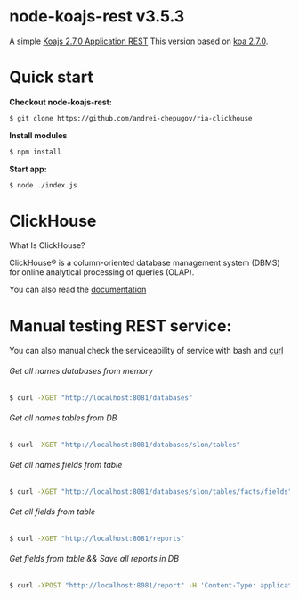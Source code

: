 node-koajs-rest v3.5.3
======================

A simple [Koajs 2.7.0 Application REST](https://github.com/andrei-chepugov/ria-clickhouse)
This version based on [koa 2.7.0](https://github.com/koajs/koa). 
    

Quick start
===========

**Checkout node-koajs-rest:**

```sh
$ git clone https://github.com/andrei-chepugov/ria-clickhouse
```

**Install modules**
```sh
$ npm install
```

**Start app:**
```sh
$ node ./index.js
```

ClickHouse
==========

What Is ClickHouse? 

ClickHouse® is a column-oriented database management system (DBMS) for online analytical processing of queries (OLAP).

You can also read the [documentation](https://clickhouse.tech/docs/en/)


Manual testing REST service:
============================

You can also manual check the serviceability of service with bash and [curl](https://curl.haxx.se/)

###### Get all names databases from memory
```sh
$ curl -XGET "http://localhost:8081/databases"
```
###### Get all names tables from DB
```sh
$ curl -XGET "http://localhost:8081/databases/slon/tables"
```

###### Get all names fields from table
```sh
$ curl -XGET "http://localhost:8081/databases/slon/tables/facts/fields"
```

###### Get all fields from table
```sh
$ curl -XGET "http://localhost:8081/reports"
```

###### Get fields from table && Save all reports in DB
```sh
$ curl -XPOST "http://localhost:8081/report" -H 'Content-Type: application/json' -d '{...}'
```
